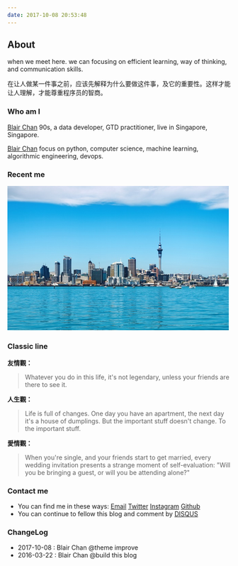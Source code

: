 ```yaml
---
date: 2017-10-08 20:53:48
---
```


<style>
p + p {
        display: inline;
}
</style>

<!--img {
        display: block !important;
        margin-left: 100px !important;
}-->

<!--a {
        border: none;
}-->

<!--出国留学得到的不只是文凭，而是把我放到任何我谁都不认识的国家，我都能生活下去的能力, 
和一种名车豪宅已经动摇不了每天坐公交车去追求的简单生活平淡的心态，这两天让我受益终身。-->

## About

<!--世界很大，但刚刚好, 我们在这里遇见, 那就好好在一起: 聚焦 **高效学习**, **思维方式**, **沟通技巧**.-->

when we meet here. we can focusing on efficient learning, way of thinking, and communication skills.

在让人做某一件事之前，应该先解释为什么要做这件事，及它的重要性。这样才能让人理解，才能尊重程序员的智商。

<!--基于时间成本，人一生只能做好仅有的一两件事情，一直做才会走通，有巅峰期。-->

 <!--[Blair’s Instagram][ins]-->

<!--&nbsp; 、&nbsp;[Netease Music][wangyiyun]&nbsp;、&nbsp;[Tweet][tweet]
-->
<!--<img src=/images/tw/main-progress-blue-dot.gif style="box-shadow:none; margin:0;height:16px">
-->
[ins]: https://www.instagram.com/blair101v/
[wangyiyun]: https://music.163.com/#/my/m/music/playlist?id=942623425
[tweet]: /tweet

### Who am I

<a class="article-myself" href="/about"> Blair Chan</a> 90s, a data developer, GTD practitioner, live in Singapore, Singapore.

<a class="article-myself" href="https://instagram.com/blair101v/"> Blair Chan</a> focus on python, computer science, machine learning, algorithmic engineering, devops.

<!--<a class="article-myself" href="/">  Libin Chan</a>-->
<!-- <img src="/images/tech-logos/2016-10-03-6.png" width="250"  style="margin-left:100px;" /img> -->
<!--<img src="/images/tech-logos/2016-10-03-6.png" width="250" /img>
-->

### Recent me

<!-- 社会是复杂的，我们为了自己的整体格局提升， 一定要照顾沟通者的感受。
每个人的追求和思考面都是不同的，要换位思考，尊重每一个肯为梦想而努力奋斗的人。 
-->

<img src="/images/tw/Auckland-2.jpg" width="500" alt="Auckland New Zealand" />

<!--<img src="/images/tw/tw-2016-08-30-nz.jpg" width="500" />
-->

### Classic line

**友情觀：**

<!--

> You see, kids, there’s no way of knowing for sure where the safest place is… so the best you can hope for is to have some good company.
>
> 你永遠沒法確定什麼地方最安全，所以你只能期望能有三兩好友陪在身旁。
> &nbsp;

>
> 無論你今生做什麼，沒有朋友在你身旁見證，就算不上是傳奇。

-->

> Whatever you do in this life, it's not legendary, unless your friends are there to see it.

**人生觀：**

<!--
> The future is scary. But you can’t just run back to the past, because it’s familiar.
>
> 未來很可怕，但是你不能因為熟悉過去就一直待在原來的地方。 Challenge accepted
> &nbsp;
> While baseball, strippers, and guns can’t help, the only thing that can really heal a broken heart is time. 棒球、脫衣舞孃、手槍都不起作用，惟一可以真正治愈那顆破碎的心的只有時間。
> &nbsp;

>
> 生活是充滿挑戰的。今天你還擁有一間公寓，但改天也許就變成餃子館了。但一些重要的東西是不會改變的。為那些重要的東西乾杯。

-->

> Life is full of changes. One day you have an apartment, the next day it's a house of dumplings. But the important stuff doesn't change. To the important stuff.


**愛情觀：**

<!--

> The early bloom of romantics is a wonderful thing. You meet someone, you have a connection, and that person becomes sheer perfection in your eyes. You just can’t find anything wrong with them. You can’t wait to tell the world about it.
>
> 愛情初綻時十分美好。你們遇見一個人，對她有了好感，那個人在你眼中就會變得完美無瑕。你就是找不到她們的缺點，並迫不及待地要告訴全世界。
> &nbsp;
> Kids，when you are single, all you're looking for is happily ever after. But only one of your stories can end that way the rest ended with somebody get hurt.
>
> 孩子，當你們單身的時候，以為感情的結局就是王子公主永遠過上幸福快樂的生活。但在你所有的感情經歷中，只會有一個是以這種方式結尾，其它都以至少有一個人受傷而告終。
> &nbsp;

> 你還單身的時候，你周圍的朋友開始步入婚姻的殿堂。每個婚禮邀請貼都會引發讓人心酸的自我評估：您是獨自赴約還是偕伴前來

-->

> When you're single, and your friends start to get married, every wedding invitation presents a strange moment of self-evaluation: "Will you be bringing a guest, or will you be attending alone?"

<!-- 非名人名言： 任何对其它人或者事物报以极高期望的人是这个世界上最不幸福的人, 降低期望是通向幸福之路-->

### Contact me

- You can find me in these ways: <a class="article-myEmail" href="mailto:blair.values@gmail.com">  Email</a> <!--<a class="article-myFacebook" href="https://www.facebook.com/"> Facebook</a>--> <a class="article-myTwitter" href="https://twitter.com/blair101v">  Twitter</a> <a class="article-myInstagram" href="https://www.instagram.com/blair101v/"> Instagram</a> <a class="article-myGithub" href="https://github.com/blair101"> Github</a> <!--<a class="article-myKaggle" href="https://www.kaggle.com/blairchan"> Kaggle</a> --><!--<a class="article-mySegmentfault" href="https://www.stackoverflow.com"> Stackoverflow</a>-->
- You can continue to fellow this blog and comment by [DISQUS](https://disqus.com/)

### ChangeLog

- 2017-10-08 : Blair Chan  @theme improve
- 2016-03-22 : Blair Chan  @build this blog

[1]: /images/tech-logos/2016-10-03-6.png
[tw]: /tweet



